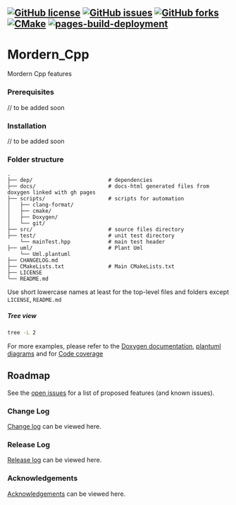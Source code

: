 <a href="https://github.com/Neeraj2K18/Mordern_Cpp/blob/main/LICENSE"><img alt="GitHub license" src="https://img.shields.io/github/license/Neeraj2K18/Mordern_Cpp"></a>
<a href="https://github.com/Neeraj2K18/Mordern_Cpp/issues"><img alt="GitHub issues" src="https://img.shields.io/github/issues/Neeraj2K18/Mordern_Cpp"></a>
<a href="https://github.com/Neeraj2K18/Mordern_Cpp/network"><img alt="GitHub forks" src="https://img.shields.io/github/forks/Neeraj2K18/Mordern_Cpp"></a>
[![CMake](https://github.com/Neeraj2K18/Mordern_Cpp/actions/workflows/cmake.yml/badge.svg)](https://github.com/Neeraj2K18/Mordern_Cpp/actions/workflows/cmake.yml)
[![pages-build-deployment](https://github.com/Neeraj2K18/Mordern_Cpp/actions/workflows/pages/pages-build-deployment/badge.svg?branch=main)](https://github.com/Neeraj2K18/Mordern_Cpp/actions/workflows/pages/pages-build-deployment)
---
# Mordern_Cpp
Mordern Cpp features
<!-- ABOUT THE PROJECT -->
### Prerequisites
// to be added soon

### Installation
// to be added soon
### Folder structure
    .
    ├── dep/                        # dependencies
    ├── docs/                       # docs-html generated files from doxygen linked with gh pages
    ├── scripts/                    # scripts for automation
    │   ├── clang-format/
    │   ├── cmake/
    │   ├── Doxygen/
    │   └── git/
    ├── src/                        # source files directory
    ├── test/                       # unit test directory
        └── mainTest.hpp            # main test header
    ├── uml/                        # Plant Uml
        └── Uml.plantuml
    ├── CHANGELOG.md 
    ├── CMakeLists.txt              # Main CMakeLists.txt
    ├── LICENSE         
    └── README.md   
    
Use short lowercase names at least for the top-level files and folders except `LICENSE`, `README.md`

##### Tree view
```bash
tree -L 2
```
For more examples, please refer to the [Doxygen documentation](https://neeraj2k18.github.io/Mordern_Cpp/docs/doxygen-html/index.html), [plantuml diagrams](uml/out/) and for [Code coverage](https://neeraj2k18.github.io/Mordern_Cpp/docs/gcov-html/index.html) 

<!-- ROADMAP -->
## Roadmap
See the [open issues](https://github.com/Neeraj2K18/Mordern_Cpp/issues) for a list of proposed features (and known issues).

<!--Change and Release Log -->
### Change Log
[Change log](docs/CHANGELOG.md) can be viewed here.

### Release Log
[Release log](https://github.com/Neeraj2K18/Mordern_Cpp/releases) can be viewed here.

<!--Acknowledgements -->
### Acknowledgements
[Acknowledgements](docs/ACKNOWLEDGEMENTS.md) can be viewed here.
